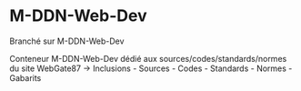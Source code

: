 # M-DDN-Web-Dev

Branché sur M-DDN-Web-Dev

Conteneur M-DDN-Web-Dev dédié aux sources/codes/standards/normes du site WebGate87
  → Inclusions - Sources - Codes - Standards - Normes - Gabarits


